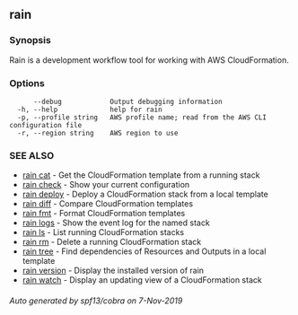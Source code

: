 ## rain



### Synopsis

Rain is a development workflow tool for working with AWS CloudFormation.

### Options

```
      --debug            Output debugging information
  -h, --help             help for rain
  -p, --profile string   AWS profile name; read from the AWS CLI configuration file
  -r, --region string    AWS region to use
```

### SEE ALSO

* [rain cat](rain_cat.md)	 - Get the CloudFormation template from a running stack
* [rain check](rain_check.md)	 - Show your current configuration
* [rain deploy](rain_deploy.md)	 - Deploy a CloudFormation stack from a local template
* [rain diff](rain_diff.md)	 - Compare CloudFormation templates
* [rain fmt](rain_fmt.md)	 - Format CloudFormation templates
* [rain logs](rain_logs.md)	 - Show the event log for the named stack
* [rain ls](rain_ls.md)	 - List running CloudFormation stacks
* [rain rm](rain_rm.md)	 - Delete a running CloudFormation stack
* [rain tree](rain_tree.md)	 - Find dependencies of Resources and Outputs in a local template
* [rain version](rain_version.md)	 - Display the installed version of rain
* [rain watch](rain_watch.md)	 - Display an updating view of a CloudFormation stack

###### Auto generated by spf13/cobra on 7-Nov-2019
